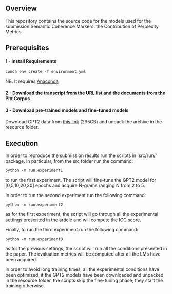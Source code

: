 ## Overview
This repository contains the source code for the models used for the submission Semantic Coherence Markers: the Contribution of Perplexity Metrics.

## Prerequisites
#### 1 - Install Requirements
```
conda env create -f environment.yml
```
NB. It requires [Anaconda](https://www.anaconda.com/distribution/)

#### 2 - Download the transcript from the URL list and the documents from the Pitt Corpus

#### 3 - Download pre-trained models and fine-tuned models
Download GPT2 data from [this link](https://drive.google.com/file/d/1YYMmFlwrNnuQSgUnDlteSrLopm82VyCo/view?usp=sharing) (295GB) and unpack the archive in the resource folder.

## Execution
In order to reproduce the submission results run the scripts in 'src/run/' package. In particular, from the src folder run the command:
```
python -m run.experiment1
```
to run the first experiment. The script will fine-tune the GPT2 model for [0,5,10,20,30] epochs and acquire N-grams ranging N from 2 to 5.

In order to run the second experiment run the following command:
```
python -m run.experiment2
```
as for the first experiment, the script will go through all the experimental settings presented in the article and will compute the ICC score.

Finally, to run the third experiment run the following command:
```
python -m run.experiment3
```
as for the previous settings, the script will run all the conditions presented in the paper. The evaluation metrics will be computed after all the LMs have been acquired.

In order to avoid long training times, all the experimental conditions have been optimized, if the GPT2 models have been downloaded and unpacked in the resource folder, the scripts skip the fine-tuning phase; they start the training otherwise.
